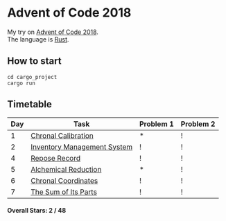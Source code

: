 # Advent of Code 2018

My try on [Advent of Code 2018](https://adventofcode.com/2018). <br>
The language is [Rust](https://www.rust-lang.org/en-US/).

## How to start

```shell
cd cargo_project
cargo run
```


## Timetable

| Day           | Task          | Problem 1 | Problem 2 |
| ------------- | ------------- | ------------- | ------------- |
| 1             | [Chronal Calibration](https://adventofcode.com/2018/day/1) | * | ! |
| 2             | [Inventory Management System](https://adventofcode.com/2018/day/2) | ! | ! |
| 4             | [Repose Record](https://adventofcode.com/2018/day/4) | ! | ! |
| 5             | [Alchemical Reduction](https://adventofcode.com/2018/day/5) | * | ! |
| 6             | [Chronal Coordinates](https://adventofcode.com/2018/day/6) | ! | ! |
| 7             | [The Sum of Its Parts](https://adventofcode.com/2018/day/7) | ! | ! |
#### Overall Stars:  2 / 48

